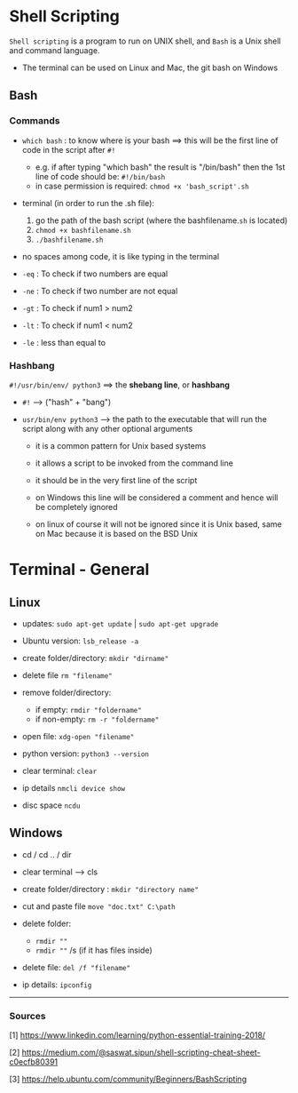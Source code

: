 # Shell Scripting

`Shell scripting` is a program to run on UNIX shell, and `Bash` is a Unix shell and command language.

* The terminal can be used on Linux and Mac, the git bash on Windows

## Bash 
### Commands

* `which bash` : to know where is your bash ==> this will be the first line of code in the script after `#!`
    * e.g. if after typing "which bash" the result is "/bin/bash" then the 1st line of code should be: `#!/bin/bash`
    * in case permission is required: `chmod +x 'bash_script'.sh`

* terminal (in order to run the .sh file):
    1) go the path of the bash script (where the bashfilename.`sh` is located)
    2) `chmod +x bashfilename.sh`
    3) `./bashfilename.sh`    

* no spaces among code, it is like typing in the terminal

* `-eq` : To check if two numbers are equal

* `-ne` : To check if two number are not equal

* `-gt` : To check if num1 > num2

* `-lt` : To check if num1 < num2

* `-le` : less than equal to

### Hashbang 

`#!/usr/bin/env/ python3` ==> the **shebang line**, or **hashbang**

* `#!` --> ("hash" + "bang") 

* `usr/bin/env python3` --> the path to the executable that will run the script along with any other optional arguments

    * it is a common pattern for Unix based systems

    * it allows a script to be invoked from the command line

    * it should be in the very first line of the script

    * on Windows this line will be considered a comment and hence will be completely ignored
    * on linux of course it will not be ignored since it is Unix based, same on Mac because it is based on the BSD Unix


# Terminal - General

## Linux

- updates: `sudo apt-get update` | `sudo apt-get upgrade`

- Ubuntu version: `lsb_release -a` 

- create folder/directory: `mkdir "dirname"`

- delete file `rm "filename"`

- remove folder/directory:
    * if empty: `rmdir "foldername"`
    * if non-empty: `rm -r "foldername"`

- open file: `xdg-open "filename"`

- python version: `python3 --version`

- clear terminal: `clear`

- ip details `nmcli device show`

- disc space `ncdu`


## Windows

- cd / cd .. / dir

- clear terminal --> cls

- create folder/directory : `mkdir "directory name"`

- cut and paste file `move "doc.txt" C:\path`

- delete folder:
    * `rmdir ""`
    * `rmdir ""` /s (if it has files inside)

- delete file: `del /f "filename"`

- ip details: `ipconfig`


-----

### Sources

[1] https://www.linkedin.com/learning/python-essential-training-2018/

[2] https://medium.com/@saswat.sipun/shell-scripting-cheat-sheet-c0ecfb80391

[3] https://help.ubuntu.com/community/Beginners/BashScripting